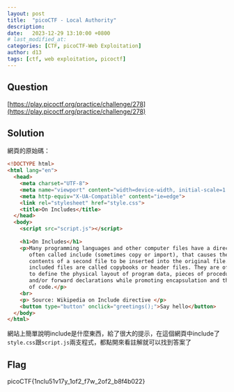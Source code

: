 ```yaml
---
layout: post
title:  "picoCTF - Local Authority"
description: 
date:   2023-12-29 13:10:00 +0800
# last_modified_at:
categories: [CTF, picoCTF-Web Exploitation]
author: d13
tags: [ctf, web exploitation, picoctf]
---
```


## Question

[https://play.picoctf.org/practice/challenge/278](https://play.picoctf.org/practice/challenge/278)

## Solution

網頁的原始碼：

```html
<!DOCTYPE html>
<html lang="en">
  <head>
    <meta charset="UTF-8">
    <meta name="viewport" content="width=device-width, initial-scale=1.0">
    <meta http-equiv="X-UA-Compatible" content="ie=edge">
    <link rel="stylesheet" href="style.css">
    <title>On Includes</title>
  </head>
  <body>
    <script src="script.js"></script>
  
    <h1>On Includes</h1>
    <p>Many programming languages and other computer files have a directive, 
       often called include (sometimes copy or import), that causes the 
       contents of a second file to be inserted into the original file. These 
       included files are called copybooks or header files. They are often used
       to define the physical layout of program data, pieces of procedural code
       and/or forward declarations while promoting encapsulation and the reuse
       of code.</p>
    <br>
    <p> Source: Wikipedia on Include directive </p>
    <button type="button" onclick="greetings();">Say hello</button>
  </body>
</html>
```

網站上簡單說明include是什麼東西，給了很大的提示，在這個網頁中include了`style.css`跟`script.js`兩支程式，都點開來看註解就可以找到答案了

## Flag

picoCTF{1nclu51v17y_1of2_f7w_2of2_b8f4b022}
